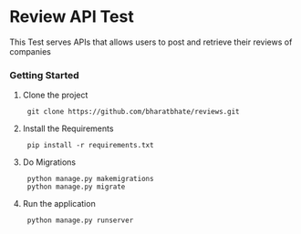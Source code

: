 # **Review API Test**

This Test serves APIs that allows users to post and retrieve their reviews of companies

### **Getting Started**

1. Clone the project

        git clone https://github.com/bharatbhate/reviews.git

2. Install the Requirements
    
        pip install -r requirements.txt
        
3. Do Migrations

        python manage.py makemigrations
        python manage.py migrate
        
4. Run the application

        python manage.py runserver



